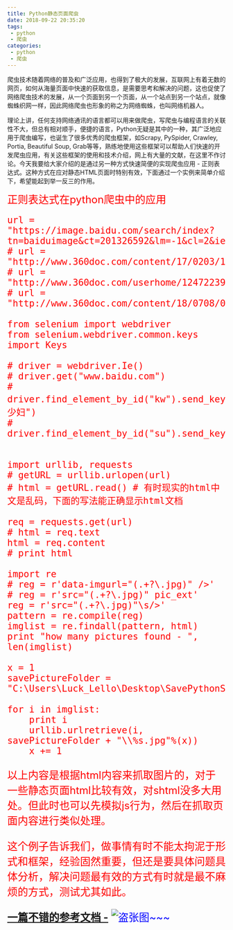 ```yaml
---
title: Python静态页面爬虫
date: 2018-09-22 20:35:20
tags:
 - python
 - 爬虫
categories:
 - python
 - 爬虫
---
```


爬虫技术随着网络的普及和广泛应用，也得到了极大的发展，互联网上有着无数的网页，如何从海量页面中快速的获取信息，是需要思考和解决的问题，这也促使了网络爬虫技术的发展，从一个页面到另一个页面，从一个站点到另一个站点，就像蜘蛛织网一样，因此网络爬虫也形象的称之为网络蜘蛛，也叫网络机器人。

<!--More-->

理论上讲，任何支持网络通讯的语言都可以用来做爬虫，写爬虫与编程语言的关联性不大，但总有相对顺手，便捷的语言，Python无疑是其中的一种，其广泛地应用于爬虫编写，也诞生了很多优秀的爬虫框架，如Scrapy, PySpider, Crawley, Portia, Beautiful Soup, Grab等等，熟练地使用这些框架可以帮助人们快速的开发爬虫应用，有关这些框架的使用和技术介绍，网上有大量的文献，在这里不作讨论。今天我要给大家介绍的是通过另一种方式快速简便的实现爬虫应用 - 正则表达式。这种方式在应对静态HTML页面时特别有效，下面通过一个实例来简单介绍下，希望能起到举一反三的作用。


<font size=5 color="red">正则表达式在python爬虫中的应用
```
url = "https://image.baidu.com/search/index?tn=baiduimage&ct=201326592&lm=-1&cl=2&ie=gb18030&word=%C3%C0%C9%D9%B8%BE&fr=ala&ala=1&alatpl=cover&pos=0&hs=2&xthttps=111111"
# url = "http://www.360doc.com/content/17/0203/19/12472239_626276344.shtml"
# url = "http://www.360doc.com/userhome/12472239"
# url = "http://www.360doc.com/content/18/0708/00/12472239_768657823.shtml"

from selenium import webdriver
from selenium.webdriver.common.keys import Keys

# driver = webdriver.Ie()
# driver.get("www.baidu.com")
# driver.find_element_by_id("kw").send_keys(u"美少妇")
# driver.find_element_by_id("su").send_keys(Keys.ENTER)


import urllib, requests
# getURL = urllib.urlopen(url)
# html = getURL.read() # 有时现实的html中文是乱码，下面的写法能正确显示html文档

req = requests.get(url)
# html = req.text
html = req.content
# print html

import re
# reg = r'data-imgurl="(.+?\.jpg)" />'
# reg = r'src="(.+?\.jpg)" pic_ext'
reg = r'src="(.+?\.jpg)"\s/>'
pattern = re.compile(reg)
imglist = re.findall(pattern, html)
print "how many pictures found - ", len(imglist)

x = 1
savePictureFolder = "C:\Users\Luck_Lello\Desktop\SavePythonSpiderPictures"

for i in imglist:
    print i
    urllib.urlretrieve(i, savePictureFolder + "\\%s.jpg"%(x))
    x += 1
```

以上内容是根据html内容来抓取图片的，对于一些静态页面html比较有效，对shtml没多大用处。但此时也可以先模拟js行为，然后在抓取页面内容进行类似处理。

这个例子告诉我们，做事情有时不能太拘泥于形式和框架，经验固然重要，但还是要具体问题具体分析，解决问题最有效的方式有时就是最不麻烦的方式，测试尤其如此。

<b><font color='blue'/>[一篇不错的参考文档 -](https://www.cnblogs.com/sss4/p/7809821.html)</b>
![盗张图~~~](/medias/spider.png)
